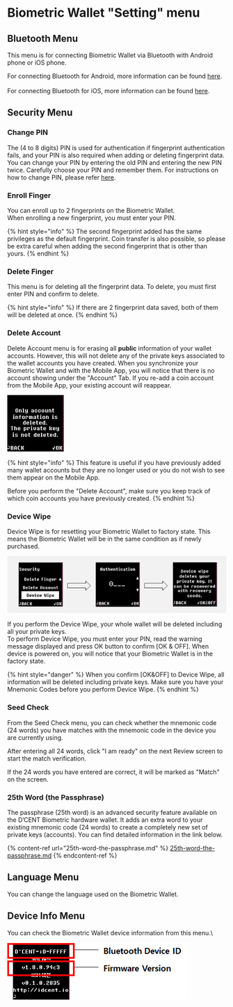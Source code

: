 # Biometric Wallet "Setting" menu

## Bluetooth Menu

This menu is for connecting Biometric Wallet via Bluetooth with Android phone or iOS phone.&#x20;

For connecting Bluetooth for Android, more information can be found [here](../android-connect/).\
\
For connecting Bluetooth for iOS, more information can be found [here](../iphone-connect.md).&#x20;

## Security Menu

### Change PIN

The (4 to 8 digits) PIN is used for authentication if fingerprint authentication fails, and your PIN is also required when adding or deleting fingerprint data. You can change your PIN by entering the old PIN and entering the new PIN twice. Carefully choose your PIN and remember them. For instructions on how to change PIN, please refer [here](https://userguide.dcentwallet.com/biometric-wallet/setting-up#register-a-new-pin-4-to-8-digits).&#x20;

### Enroll Finger

You can enroll up to 2 fingerprints on the Biometric Wallet.\
When enrolling a new fingerprint, you must enter your PIN.

{% hint style="info" %}
The second fingerprint added has the same privileges as the default fingerprint. Coin transfer is also possible, so please be extra careful when adding the second fingerprint that is other than yours.
{% endhint %}

### Delete Finger

This menu is for deleting all the fingerprint data. To delete, you must first enter PIN and confirm to delete.&#x20;

{% hint style="info" %}
If there are 2 fingerprint data saved, both of them will be deleted at once.&#x20;
{% endhint %}

### Delete Account

Delete Account menu is for erasing all **public** information of your wallet accounts. However, this will not delete any of the private keys associated to the wallet accounts you have created. When you synchronize your Biometric Wallet and with the Mobile App, you will notice that there is no account showing under the "Account" Tab. If you re-add a coin account from the Mobile App, your existing account will reappear.

<div align="left">

<img src="../../.gitbook/assets/image (106).png" alt="">

</div>

{% hint style="info" %}
This feature is useful if you have previously added many wallet accounts but they are no longer used or you do not wish to see them appear on the Mobile App.&#x20;

Before you perform the "Delete Account", make sure you keep track of which coin accounts you have previously created. &#x20;
{% endhint %}

### Device Wipe

Device Wipe is for resetting your Biometric Wallet to factory state. This means the Biometric Wallet will be in the same condition as if newly purchased.

<div align="left">

<img src="../../.gitbook/assets/image (203).png" alt="">

</div>

If you perform the Device Wipe, your whole wallet will be deleted including all your private keys. \
To perform Device Wipe, you must enter your PIN, read the warning message displayed and press OK button to confirm \[OK & OFF]. When device is powered on, you will notice that your Biometric Wallet is in the factory state.

{% hint style="danger" %}
When you confirm \[OK\&OFF] to Device Wipe, all information will be deleted including private keys. Make sure you have your Mnemonic Codes before you perform Device Wipe.
{% endhint %}

### Seed Check

From the Seed Check menu, you can check whether the mnemonic code (24 words) you have matches with the mnemonic code in the device you are currently using.

After entering all 24 words, click "I am ready" on the next Review screen to start the match verification.

If the 24 words you have entered are correct, it will be marked as "Match" on the screen.

### 25th Word (the Passphrase)

The passphrase (25th word) is an advanced security feature available on the D’CENT Biometric hardware wallet. It adds an extra word to your existing mnemonic code (24 words) to create a completely new set of private keys (accounts). You can find detailed information in the link below.

{% content-ref url="25th-word-the-passphrase.md" %}
[25th-word-the-passphrase.md](25th-word-the-passphrase.md)
{% endcontent-ref %}

## Language Menu <a href="#undefined-2" id="undefined-2"></a>

You can change the language used on the Biometric Wallet.

## Device Info Menu <a href="#undefined-3" id="undefined-3"></a>

You can check the Biometric Wallet device information from this menu.\


<div align="left">

<img src="../../.gitbook/assets/image (26).png" alt="">

</div>
